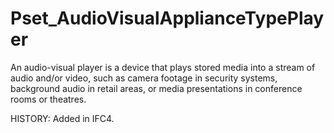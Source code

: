 # Pset_AudioVisualApplianceTypePlayer

An audio-visual player is a device that plays stored media into a stream of audio and/or video, such as camera footage in security systems, background audio in retail areas, or media presentations in conference rooms or theatres.
<!-- end of short definition -->
 HISTORY: Added in IFC4.
